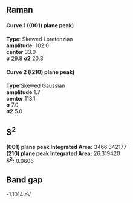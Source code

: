 ## Raman

#### Curve 1 ((001) plane peak)
**Type**: Skewed Loretenzian\
**amplitude:** 102.0\
**center** 33.0\
**σ** 29.8
**σ2** 20.3


#### Curve 2 ((210) plane peak)
**Type**:Skewed Gaussian\
**amplitude** 1.7\
**center** 113.1\
**σ** 7.0\
**σ2** 5.0


## S<sup>2</sup>
**(001) plane peak Integrated Area:** 3466.342177\
**(210) plane peak Integrated Area:** 26.319420\
**S<sup>2</sup>:** 0.0606


## Band gap
-1.1014 eV
